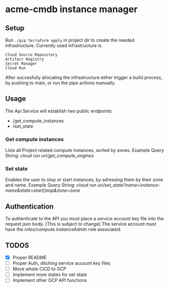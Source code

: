 # acme-cmdb instance manager

## Setup

Run `./gcp terraform apply` in project dir to create the needed infrastructure. Currently used infrastructure is:
```
Cloud Source Repository
Artifact Registry
Secret Manager
Cloud Run
```
After succesfully allocating the infrastructure either trigger a build process, by pushing to main, or run the pipe actions manually.

## Usage
The Api Service will establish two public endpoints:
+ /get_compute_instances
+ /set_state

### Get compute instances
Lists all Project related compute instances, sorted by zones. 
Example Query String: *cloud run uri/get_compute_engines*

### Set state
Enables the user to stop or start instances, by adressing them by their zone and name.
Example Query String: *cloud run uri/set_state?name=instance-name&state=start|stop&zone=zone*

## Authentication
To authenticate to the API you must place a service account key file into the request json body. [This is subject to change]
The service account must have the *roles/compute.instanceAdmin* role associated.

## TODOS
- [x] Proper README
- [ ] Proper Auth, ditching service account key files
- [ ] Move whole CICD to GCP
- [ ] Implement more states for set state
- [ ] Implement other GCP API functions
